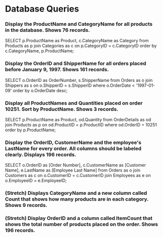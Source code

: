 # Database Queries

### Display the ProductName and CategoryName for all products in the database. Shows 76 records.

SELECT p.ProductName as Product, c.CategoryName as Category
from Products as p
join Categories as c on p.CategoryID = c.CategoryID
order by c.CategoryName, p.ProductName;

### Display the OrderID and ShipperName for all orders placed before January 9, 1997. Shows 161 records.

SELECT o.OrderID as OrderNumber, s.ShipperName
from Orders as o
join Shippers as s on o.ShipperID = s.ShipperID
where o.OrderDate < '1997-01-09'
order by o.OrderDate desc;

### Display all ProductNames and Quantities placed on order 10251. Sort by ProductName. Shows 3 records.

SELECT p.ProductName as Product, od.Quantity
from OrderDetails as od
join Products as p on od.ProductID = p.ProductID
where od.OrderID = 10251
order by p.ProductName;

### Display the OrderID, CustomerName and the employee's LastName for every order. All columns should be labeled clearly. Displays 196 records.

SELECT o.OrderID as [Order Number], c.CustomerName as [Customer Name], e.LastName as [Employee Last Name]
from Orders as o
join Customers as c on o.CustomerID = c.CustomerID
join Employees as e on o.EmployeeID = e.EmployeeID;

### (Stretch) Displays CategoryName and a new column called Count that shows how many products are in each category. Shows 9 records.

### (Stretch) Display OrderID and a column called ItemCount that shows the total number of products placed on the order. Shows 196 records.
